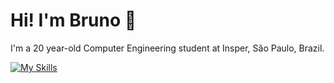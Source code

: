 # Hi! I'm Bruno 👋

I'm a 20 year-old Computer Engineering student at Insper, São Paulo, Brazil.

[![My Skills](https://skillicons.dev/icons?i=python,c,rust,js)](https://skillicons.dev)
